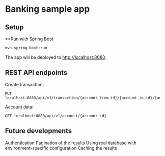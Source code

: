
# Banking sample app

## Setup

**Run with Spring Boot

```bash
mvn spring-boot:run
```

The app will be deployed to <http://localhost:8080>.

## REST API endpoints

Create transaction:
```
PUT localhost:8080/api/v1/transaction/{account_from_id}/{account_to_id}/{amount_in_cents}
```

Account data:
```
GET localhost:8080/api/v1/account/{account_id}
```

## Future developments
Authentication
Pagination of the results
Using real database with environment-specific configuration
Caching the results